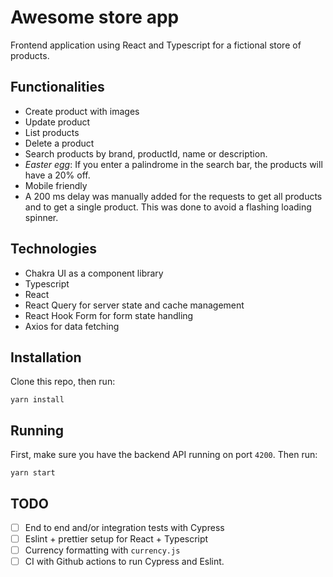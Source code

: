 # Awesome store app

Frontend application using React and Typescript for a fictional store of products.

## Functionalities

- Create product with images
- Update product
- List products
- Delete a product
- Search products by brand, productId, name or description.
- _Easter egg_: If you enter a palindrome in the search bar, the products will have a 20% off.
- Mobile friendly
- A 200 ms delay was manually added for the requests to get all products and to get a single product. This was done to avoid a flashing loading spinner.

## Technologies

- Chakra UI as a component library
- Typescript
- React
- React Query for server state and cache management
- React Hook Form for form state handling
- Axios for data fetching

## Installation

Clone this repo, then run:

```
yarn install
```

## Running

First, make sure you have the backend API running on port `4200`. Then run:

```
yarn start
```

## TODO

- [ ] End to end and/or integration tests with Cypress
- [ ] Eslint + prettier setup for React + Typescript
- [ ] Currency formatting with `currency.js`
- [ ] CI with Github actions to run Cypress and Eslint.
